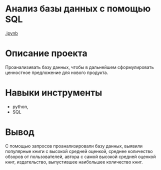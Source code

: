 # Анализ базы данных с помощью SQL
[.ipynb](https://github.com/olga-fin-22/yandex_practicum/blob/main/SQL/SQL%20.ipynb)

# Описание проекта
Проанализивать базу данных, чтобы в дальнейшем сформулировать ценностное предложение для нового продукта.

# Навыки инструменты
- python,
- SQL
  
# Вывод
C помощью запросов проанализировали базу данных, выявили популярные книги с высокой средней оценкой, среднее количество обзоров от пользователей, автора с самой высокой средней оценкой книг, издательство, выпустившее наибольшее количество книг.
